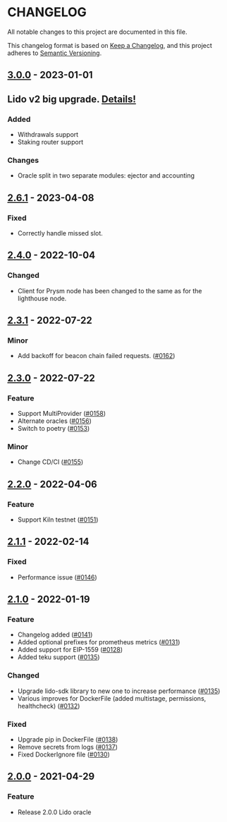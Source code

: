# CHANGELOG

All notable changes to this project are documented in this file.

This changelog format is based on [Keep a Changelog](https://keepachangelog.com/en/1.0.0/),
and this project adheres to [Semantic Versioning](https://semver.org/spec/v2.0.0.html).

[comment]: <> (## [Unreleased]&#40;https://github.com/lidofinance/lido-oracle&#41; - 2021-09-15)

## [3.0.0](link) - 2023-01-01
## Lido v2 big upgrade. [Details!](https://blog.lido.fi/introducing-lido-v2/)

### Added
- Withdrawals support
- Staking router support

### Changes
- Oracle split in two separate modules: ejector and accounting

## [2.6.1](https://github.com/lidofinance/lido-oracle/releases/tag/2.6.1) - 2023-04-08
### Fixed
- Correctly handle missed slot.

## [2.4.0](https://github.com/lidofinance/lido-oracle/releases/tag/2.4.0) - 2022-10-04
### Changed
- Client for Prysm node has been changed to the same as for the lighthouse node.

## [2.3.1](https://github.com/lidofinance/lido-oracle/releases/tag/2.3.0) - 2022-07-22
### Minor
- Add backoff for beacon chain failed requests. ([#0162](https://github.com/lidofinance/lido-oracle/pull/162))

## [2.3.0](https://github.com/lidofinance/lido-oracle/releases/tag/2.3.0) - 2022-07-22
### Feature
- Support MultiProvider ([#0158](https://github.com/lidofinance/lido-oracle/pull/158))
- Alternate oracles ([#0156](https://github.com/lidofinance/lido-oracle/pull/156))
- Switch to poetry ([#0153](https://github.com/lidofinance/lido-oracle/pull/153))

### Minor
- Change CD/CI ([#0155](https://github.com/lidofinance/lido-oracle/pull/155))

## [2.2.0](https://github.com/lidofinance/lido-oracle/releases/tag/2.2.0) - 2022-04-06
### Feature
- Support Kiln testnet ([#0151](https://github.com/lidofinance/lido-oracle/pull/151))

## [2.1.1](https://github.com/lidofinance/lido-oracle/releases/tag/2.1.1) - 2022-02-14
### Fixed
- Performance issue ([#0146](https://github.com/lidofinance/lido-oracle/pull/146))

## [2.1.0](https://github.com/lidofinance/lido-oracle/releases/tag/v2.1.0) - 2022-01-19
### Feature
- Changelog added ([#0141](https://github.com/lidofinance/lido-oracle/pull/141))
- Added optional prefixes for prometheus metrics ([#0131](https://github.com/lidofinance/lido-oracle/pull/131))
- Added support for EIP-1559 ([#0128](https://github.com/lidofinance/lido-oracle/pull/128))
- Added teku support ([#0135](https://github.com/lidofinance/lido-oracle/pull/135))

### Changed
- Upgrade lido-sdk library to new one to increase performance ([#0135](https://github.com/lidofinance/lido-oracle/pull/135))
- Various improves for DockerFile (added multistage, permissions, healthcheck) ([#0132](https://github.com/lidofinance/lido-oracle/pull/132))

### Fixed
- Upgrade pip in DockerFile ([#0138](https://github.com/lidofinance/lido-oracle/pull/138))
- Remove secrets from logs ([#0137](https://github.com/lidofinance/lido-oracle/pull/137))
- Fixed DockerIgnore file ([#0130](https://github.com/lidofinance/lido-oracle/pull/130))

## [2.0.0](https://github.com/lidofinance/lido-oracle/releases/tag/v2.0.0) - 2021-04-29
### Feature
- Release 2.0.0 Lido oracle
